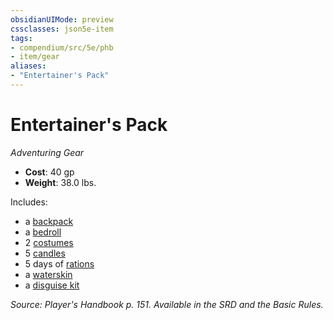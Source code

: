 ```yaml
---
obsidianUIMode: preview
cssclasses: json5e-item
tags:
- compendium/src/5e/phb
- item/gear
aliases: 
- "Entertainer's Pack"
---
```

# Entertainer's Pack
*Adventuring Gear*  

- **Cost**: 40 gp
- **Weight**: 38.0 lbs.

Includes:

- a [backpack](4-Resources/Compendium/items/backpack.md)  
- a [bedroll](4-Resources/Compendium/items/bedroll.md)  
- 2 [costumes](4-Resources/Compendium/items/costume-clothes.md)  
- 5 [candles](4-Resources/Compendium/items/candle.md)  
- 5 days of [rations](4-Resources/Compendium/items/rations-1-day.md)  
- a [waterskin](4-Resources/Compendium/items/waterskin.md)  
- a [disguise kit](4-Resources/Compendium/items/disguise-kit.md)  

*Source: Player's Handbook p. 151. Available in the SRD and the Basic Rules.*